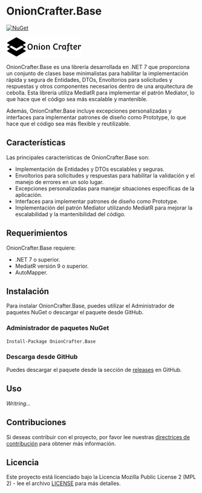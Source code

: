 
# OnionCrafter.Base

[![NuGet](https://img.shields.io/nuget/v/OnionCrafter.Base.svg)](https://www.nuget.org/packages/OnionCrafter.Base/)

![](https://github.com/Dtopiast/OnionCrafter.Base/blob/main/Images/Logo.png)

OnionCrafter.Base es una librería desarrollada en .NET 7 que proporciona un conjunto de clases base minimalistas para habilitar la implementación rápida y segura de Entidades, DTOs, Envoltorios para solicitudes y respuestas y otros componentes necesarios dentro de una arquitectura de cebolla. Esta librería utiliza MediatR para implementar el patrón Mediator, lo que hace que el código sea más escalable y mantenible.

Además, OnionCrafter.Base incluye excepciones personalizadas y interfaces para implementar patrones de diseño como Prototype, lo que hace que el código sea más flexible y reutilizable.

## Características

Las principales características de OnionCrafter.Base son:

- Implementación de Entidades y DTOs escalables y seguras.
- Envoltorios para solicitudes y respuestas para habilitar la validación y el manejo de errores en un solo lugar.
- Excepciones personalizadas para manejar situaciones específicas de la aplicación.
- Interfaces para implementar patrones de diseño como Prototype.
- Implementación del patrón Mediator utilizando MediatR para mejorar la escalabilidad y la mantenibilidad del código.


## Requerimientos

OnionCrafter.Base requiere:

- .NET 7 o superior.
- MediatR versión 9 o superior.
- AutoMapper.

## Instalación

Para instalar OnionCrafter.Base, puedes utilizar el Administrador de paquetes NuGet o descargar el paquete desde GitHub.

### Administrador de paquetes NuGet

```
Install-Package OnionCrafter.Base
```

### Descarga desde GitHub

Puedes descargar el paquete desde la sección de [releases](https://github.com/Dtopiast/onioncrafter.base/releases) en GitHub.

## Uso

_Writring..._

## Contribuciones

Si deseas contribuir con el proyecto, por favor lee nuestras [directrices de contribución](CONTRIBUTING.md) para obtener más información.

## Licencia

Este proyecto está licenciado bajo la Licencia Mozilla Public License 2 (MPL 2) - lee el archivo [LICENSE](LICENSE)
 para más detalles.
